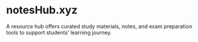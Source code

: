 # notesHub.xyz
A resource hub offers curated study materials, notes, and exam preparation tools to support students' learning journey.
